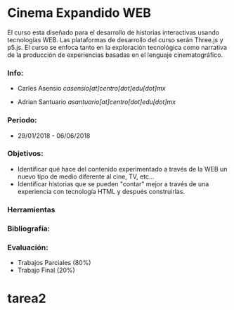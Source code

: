 # Cinema Expandido WEB


El curso esta diseñado para el desarrollo de historias interactivas usando tecnologías WEB. Las plataformas de desarrollo del curso serán Three.js y p5.js. El curso se enfoca tanto en la exploración tecnológica como narrativa de la producción de experiencias basadas en el lenguaje cinematográfico.

### Info:

  - Carles Asensio 
    *casensio[at]centro[dot]edu[dot]mx*

  - Adrian Santuario 
    *asantuario[at]centro[dot]edu[dot]mx*

### Periodo:

  - 29/01/2018 - 06/06/2018
  
### Objetivos:
  - Identificar qué hace del contenido experimentado a través de la WEB un nuevo tipo de medio diferente al cine, TV, etc...
  - Identificar historias que se pueden "contar" mejor a través de una experiencia con tecnología HTML y después construirlas.
  
  
### Herramientas


### Bibliografía:



### Evaluación:
  - Trabajos Parciales (80%)
  - Trabajo Final (20%)

# tarea2
